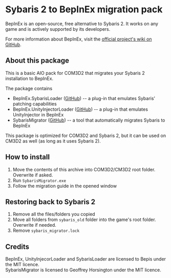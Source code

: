 # Sybaris 2 to BepInEx migration pack

BepInEx is an open-source, free alternative to Sybaris 2. It works on any game and is actively supported by its developers.  

For more information about BepInEx, visit the [official project's wiki on GitHub](https://github.com/BepInEx/BepInEx/wiki).

## About this package

This is a basic AIO pack for COM3D2 that migrates your Sybaris 2 installation to BepInEx.  

The package contains

* BepInEx.SybarisLoader ([GitHub](https://github.com/BepInEx/BepInEx.SybarisLoader.Patcher)) -- a plug-in that emulates Sybaris' patching capabilities
* BepInEx.UnityInjectorLoader ([GitHub](https://github.com/BepInEx/BepInEx.UnityInjectorLoader)) -- a plug-in that emulates UnityInjector in BepInEx
* SybarisMigrator ([GitHub](https://github.com/NeighTools/COM3D2.BepInEx.AIO)) -- a tool that automatically migrates Sybaris to BepInEx

This package is optimized for COM3D2 and Sybaris 2, but it can be used on CM3D2 as well (as long as it uses Sybaris 2).

## How to install

1. Move the contents of this archive into COM3D2/CM3D2 root folder. Overwrite if asked.
2. Run `SybarisMigrator.exe`
3. Follow the migration guide in the opened window

## Restoring back to Sybaris 2

1. Remove all the files/folders you copied
2. Move all folders from `sybaris_old` folder into the game's root folder. Overwrite if needed.
3. Remove `sybaris_migrator.lock`

## Credits

BepInEx, UnityInjecorLoader and SybarisLoader are licensed to Bepis under the MIT licence.  
SybarisMigrator is licensed to Geoffrey Horsington under the MIT licence.